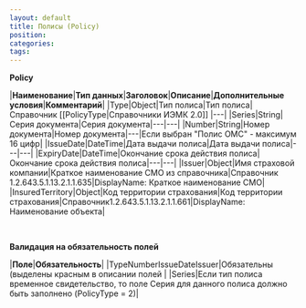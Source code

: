```yaml
---
layout: default
title: Полисы (Policy)
position: 
categories: 
tags: 
---
```


**Policy**

|**Наименование**|**Тип данных**|**Заголовок**|**Описание**|**Дополнительные условия**|**Комментарий**|
|Type|Object|Тип полиса|Тип полиса|Справочник [[PolicyType|Справочники ИЭМК 2.0]] |---|
|Series|String|Серия документа|Серия документа|---|---|
|Number|String|Номер документа|Номер документа|---|Если выбран "Полис ОМС" - максимум 16 цифр|
|IssueDate|DateTime|Дата выдачи полиса|Дата выдачи полиса|---|---|
|ExpiryDate|DateTime|Окончание срока действия полиса|Окончание срока действия полиса|---|---|
|Issuer|Object|Имя страховой компании|Краткое наименование СМО из справочника|Справочник 1.2.643.5.1.13.2.1.1.635|DisplayName: Краткое наименование СМО|
|InsuredTerritory|Object|Код территории страхования|Код территории страхования|Справочник1.2.643.5.1.13.2.1.1.661|DisplayName: Наименование объекта|

 

**Валидация на обязательность полей**

|**Поле**|**Обязательность**|
|TypeNumberIssueDateIssuer|Обязательны (выделены красным в описании полей |
|Series|Если тип полиса временное свидетельство, то поле Серия для данного полиса должно быть заполнено (PolicyType = 2)|

